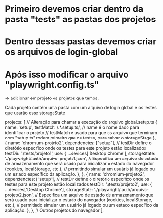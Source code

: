 
# Primeiro devemos criar dentro da pasta "tests" as pastas dos projetos

# Dentro dessas pastas devemos criar os arquivos de login-global

# Após isso modificar o arquivo "playwright.config.ts"

-> adicionar em projeto os projetos que temos.

Cada projeto contém uma pasta com um arquivo de login global e os testes que usarão esse storageState

projects: [
  // Alteração para chamar a execução do arquivo global.setup.ts
  {
    name: 'setup',
    testMatch: /.*\.setup\.ts/,
    // name é o nome dado para identificar o projeto
    // testMatch é usado para que os arquivo que terminam com "setup.ts" rodem primeiro que os testes, para salvar o storageStage
  },
  {
    name: 'chromium-projeto2',
    dependencies: ["setup"],
    // testDir define o diretório específico onde os testes para este projeto estão localizados
    testDir: './tests/projeto1',
    use: {
      ...devices['Desktop Chrome'],
      storageState: './playwright/.auth/arquivo-projeto1.json',
    // Especifica um arquivo de estado de armazenamento que será usado para inicializar o estado do navegador (cookies, localStorage, etc.), 
    // permitindo simular um usuário já logado ou um estado específico da aplicação.
    },
  },
  {
    name: 'chromium-projeto2',
    dependencies: ["setup"],
    // testDir define o diretório específico onde os testes para este projeto estão localizados
    testDir: './tests/projeto2',
    use: {
      ...devices['Desktop Chrome'],
      storageState: './playwright/.auth/arquivo-projeto2.json',
    // Especifica um arquivo de estado de armazenamento que será usado para inicializar o estado do navegador (cookies, localStorage, etc.), 
    // permitindo simular um usuário já logado ou um estado específico da aplicação.
    },
  },
  // Outros projetos do navegador
],